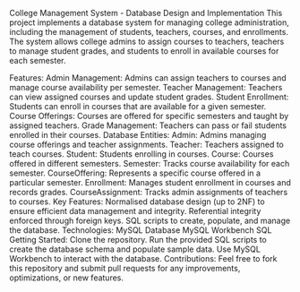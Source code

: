 College Management System - Database Design and Implementation
This project implements a database system for managing college administration, including the management of students, teachers, courses, and enrollments. The system allows college admins to assign courses to teachers, teachers to manage student grades, and students to enroll in available courses for each semester.

Features:
Admin Management: Admins can assign teachers to courses and manage course availability per semester.
Teacher Management: Teachers can view assigned courses and update student grades.
Student Enrollment: Students can enroll in courses that are available for a given semester.
Course Offerings: Courses are offered for specific semesters and taught by assigned teachers.
Grade Management: Teachers can pass or fail students enrolled in their courses.
Database Entities:
Admin: Admins managing course offerings and teacher assignments.
Teacher: Teachers assigned to teach courses.
Student: Students enrolling in courses.
Course: Courses offered in different semesters.
Semester: Tracks course availability for each semester.
CourseOffering: Represents a specific course offered in a particular semester.
Enrollment: Manages student enrollment in courses and records grades.
CourseAssignment: Tracks admin assignments of teachers to courses.
Key Features:
Normalised database design (up to 2NF) to ensure efficient data management and integrity.
Referential integrity enforced through foreign keys.
SQL scripts to create, populate, and manage the database.
Technologies:
MySQL Database
MySQL Workbench
SQL
Getting Started:
Clone the repository.
Run the provided SQL scripts to create the database schema and populate sample data.
Use MySQL Workbench to interact with the database.
Contributions:
Feel free to fork this repository and submit pull requests for any improvements, optimizations, or new features.

